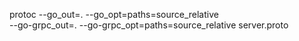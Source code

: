 protoc --go_out=. --go_opt=paths=source_relative \
    --go-grpc_out=. --go-grpc_opt=paths=source_relative server.proto